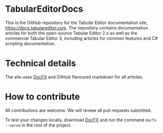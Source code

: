 # TabularEditorDocs
This is the GitHub repository for the Tabular Editor documentation site, https://docs.tabulareditor.com. The repository contains documentation articles for both the open-source Tabular Editor 2.x as well as the commercial Tabular Editor 3, including articles for common features and C# scripting documentation.

# Technical details
The site uses [DocFX](https://dotnet.github.io/docfx/) and GitHub flavoured markdown for all articles.

# How to contribute
All contributions are welcome. We will review all pull requests submitted.

To test your changes locally, download [DocFX](https://dotnet.github.io/docfx/) and run the command `docfx --serve` in the root of the project.

